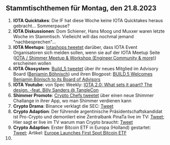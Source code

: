 ## Stammtischthemen für Montag, den 21.8.2023

1. **IOTA Quicktakes**: Die IF hat diese Woche keine IOTA Quicktakes heraus gebracht... Sommerpause?
2. **IOTA Diskussionen**: Dom Schiener, Hans Moog und Muxxer waren letzte Woche im Stammtisch. Vielleicht will das nochmal jemand "nachbesprechen"...
3. **IOTA Meetups**: [Iotashops tweetet](https://twitter.com/iotashop/status/1690662972815732736?s=20) darüber, dass IOTA Event Organisatoren sich melden sollen, wenn sie auf der IOTA Meetup Seite ([IOTA / Shimmer Meetup & Workshop (Engineer,Community & more)](https://twitter.com/iotashop/status/1690662972815732736?s=20)) erscheinen wollen
4. **IOTA Ökosystem**: [Build_5 tweetet](https://twitter.com/build5tech/status/1691329716534583296?s=20) über ihr neues Mitglied im Advisory Board ([Benjamin Böhnisch](https://twitter.com/BenBoenisch)) und ihren Blogpost: [BUILD.5 Welcomes Benjamin Bönisch to its Board of Advisors](https://build5.com/blog/benjamin-bonisch/)
5. **IOTA Youtube**: von Spec Weekly: [IOTA 2.0: What sets it apart? The design. -feat. Billy Sanders @ TangleCon](https://www.youtube.com/watch?v=t6pY9hEhYn0)
6. **Shimmer Promote**: [Crypto Chefs tweetet](https://twitter.com/cryptochefs_io/status/1691117675437514752?s=20) über einen neue Shimmer Challange in ihrer App, wo man Shimmer verdienen kann
7. **Crypto Drama**: Binance verklagt die SEC: [Tweet](https://twitter.com/WatcherGuru/status/1691322632048693249?s=20)
8. **Crypto Adaption**: Der führende argentinische Präsidentschaftskandidat ist Pro-Crypto und demonliert eine Zentralbank PinaTa live im TV: [Tweet](https://twitter.com/BTC_Culture/status/1691254399002185728?s=20); Hier sagt er live im TV warum man Crypto braucht: [Tweet](https://twitter.com/coinbureau/status/1691342406661160960?s=20)
9. **Crypto Adaption**: Erster Bitcoin ETF in Europa (Holland) gestartet: [Tweet](https://twitter.com/tedtalksmacro/status/1691414249225023489?s=20); Artikel: [Europe Launches First Spot Bitcoin ETF](https://watcher.guru/news/europe-launches-first-spot-bitcoin-etf)
10. 
